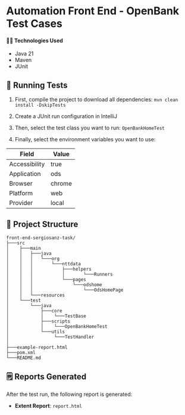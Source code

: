 # Automation Front End - OpenBank Test Cases

#### 🧑‍💻 Technologies Used

- Java 21 
- Maven
- JUnit

## 🧪 Running Tests

1. First, compile the project to download all dependencies: `mvn clean install -DskipTests`

2. Create a JUnit run configuration in IntelliJ

3. Then, select the test class you want to run: `OpenBankHomeTest`

4. Finally, select the environment variables you want to use: 

| Field           | Value  |
|-----------------|--------|
| Accessibility   | true   |
| Application     | ods    | (I have updated the framework locally to launch a custom page)
| Browser         | chrome |
| Platform        | web    |
| Provider        | local  |

## 📂 Project Structure

```
front-end-sergiosanz-task/
├───src
│    ├───main
│    │   ├───java
│    │   │   └───org
│    │   │       └───nttdata
│    │   │           ├───helpers
│    │   │           │       └───Runners
│    │   │           └───pages
│    │   │               └───odshome
│    │   │                   └───OdsHomePage
│    │   └───resources
│    └───test
│        └───java
│            ├───core
│            │    └───TestBase
│            ├───scripts
│            │    └───OpenBankHomeTest
│            └───utils
│                 └───TestHandler
│
├───example-report.html
├───pom.xml
└───README.md
```

## 🗒️ Reports Generated

After the test run, the following report is generated:

* **Extent Report**: `report.html`